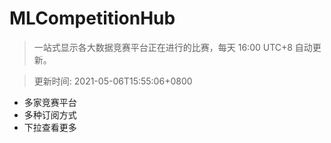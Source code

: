 # MLCompetitionHub

> 一站式显示各大数据竞赛平台正在进行的比赛，每天 16:00 UTC+8 自动更新。
  
> 更新时间: 2021-05-06T15:55:06+0800 

* 多家竞赛平台
* 多种订阅方式
* 下拉查看更多